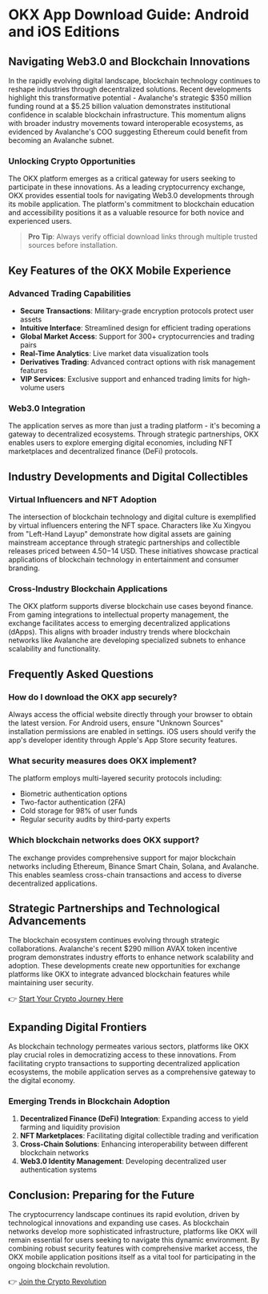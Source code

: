 # OKX App Download Guide: Android and iOS Editions

## Navigating Web3.0 and Blockchain Innovations

In the rapidly evolving digital landscape, blockchain technology continues to reshape industries through decentralized solutions. Recent developments highlight this transformative potential - Avalanche's strategic $350 million funding round at a $5.25 billion valuation demonstrates institutional confidence in scalable blockchain infrastructure. This momentum aligns with broader industry movements toward interoperable ecosystems, as evidenced by Avalanche's COO suggesting Ethereum could benefit from becoming an Avalanche subnet.

### Unlocking Crypto Opportunities

The OKX platform emerges as a critical gateway for users seeking to participate in these innovations. As a leading cryptocurrency exchange, OKX provides essential tools for navigating Web3.0 developments through its mobile application. The platform's commitment to blockchain education and accessibility positions it as a valuable resource for both novice and experienced users.

> **Pro Tip**: Always verify official download links through multiple trusted sources before installation.

## Key Features of the OKX Mobile Experience

### Advanced Trading Capabilities

- **Secure Transactions**: Military-grade encryption protocols protect user assets
- **Intuitive Interface**: Streamlined design for efficient trading operations
- **Global Market Access**: Support for 300+ cryptocurrencies and trading pairs
- **Real-Time Analytics**: Live market data visualization tools
- **Derivatives Trading**: Advanced contract options with risk management features
- **VIP Services**: Exclusive support and enhanced trading limits for high-volume users

### Web3.0 Integration

The application serves as more than just a trading platform - it's becoming a gateway to decentralized ecosystems. Through strategic partnerships, OKX enables users to explore emerging digital economies, including NFT marketplaces and decentralized finance (DeFi) protocols.

## Industry Developments and Digital Collectibles

### Virtual Influencers and NFT Adoption

The intersection of blockchain technology and digital culture is exemplified by virtual influencers entering the NFT space. Characters like Xu Xingyou from "Left-Hand Layup" demonstrate how digital assets are gaining mainstream acceptance through strategic partnerships and collectible releases priced between $4.50-$14 USD. These initiatives showcase practical applications of blockchain technology in entertainment and consumer branding.

### Cross-Industry Blockchain Applications

The OKX platform supports diverse blockchain use cases beyond finance. From gaming integrations to intellectual property management, the exchange facilitates access to emerging decentralized applications (dApps). This aligns with broader industry trends where blockchain networks like Avalanche are developing specialized subnets to enhance scalability and functionality.

## Frequently Asked Questions

### How do I download the OKX app securely?

Always access the official website directly through your browser to obtain the latest version. For Android users, ensure "Unknown Sources" installation permissions are enabled in settings. iOS users should verify the app's developer identity through Apple's App Store security features.

### What security measures does OKX implement?

The platform employs multi-layered security protocols including:
- Biometric authentication options
- Two-factor authentication (2FA)
- Cold storage for 98% of user funds
- Regular security audits by third-party experts

### Which blockchain networks does OKX support?

The exchange provides comprehensive support for major blockchain networks including Ethereum, Binance Smart Chain, Solana, and Avalanche. This enables seamless cross-chain transactions and access to diverse decentralized applications.

## Strategic Partnerships and Technological Advancements

The blockchain ecosystem continues evolving through strategic collaborations. Avalanche's recent $290 million AVAX token incentive program demonstrates industry efforts to enhance network scalability and adoption. These developments create new opportunities for exchange platforms like OKX to integrate advanced blockchain features while maintaining user security.

👉 [Start Your Crypto Journey Here](https://bit.ly/okx-bonus)

## Expanding Digital Frontiers

As blockchain technology permeates various sectors, platforms like OKX play crucial roles in democratizing access to these innovations. From facilitating crypto transactions to supporting decentralized application ecosystems, the mobile application serves as a comprehensive gateway to the digital economy.

### Emerging Trends in Blockchain Adoption

1. **Decentralized Finance (DeFi) Integration**: Expanding access to yield farming and liquidity provision
2. **NFT Marketplaces**: Facilitating digital collectible trading and verification
3. **Cross-Chain Solutions**: Enhancing interoperability between different blockchain networks
4. **Web3.0 Identity Management**: Developing decentralized user authentication systems

## Conclusion: Preparing for the Future

The cryptocurrency landscape continues its rapid evolution, driven by technological innovations and expanding use cases. As blockchain networks develop more sophisticated infrastructure, platforms like OKX will remain essential for users seeking to navigate this dynamic environment. By combining robust security features with comprehensive market access, the OKX mobile application positions itself as a vital tool for participating in the ongoing blockchain revolution.

👉 [Join the Crypto Revolution](https://bit.ly/okx-bonus)
